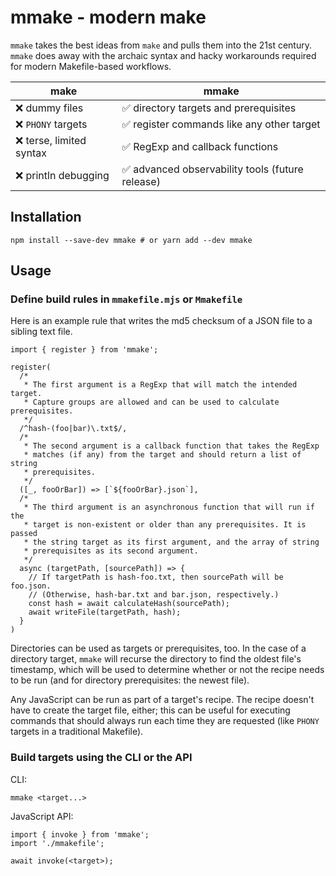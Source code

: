 # mmake - modern make

`mmake` takes the best ideas from `make` and pulls them into the 21st century. `mmake` does away with the archaic syntax and hacky workarounds required for modern Makefile-based workflows.

| make                     | mmake                                            |
| ------------------------ | ------------------------------------------------ |
| ❌ dummy files           | ✅ directory targets and prerequisites           |
| ❌ `PHONY` targets       | ✅ register commands like any other target       |
| ❌ terse, limited syntax | ✅ RegExp and callback functions                 |
| ❌ println debugging     | ✅ advanced observability tools (future release) |

## Installation

    npm install --save-dev mmake # or yarn add --dev mmake

## Usage

### Define build rules in `mmakefile.mjs` or `Mmakefile`

Here is an example rule that writes the md5 checksum of a JSON file to a sibling text file.

    import { register } from 'mmake';

    register(
      /*
       * The first argument is a RegExp that will match the intended target.
       * Capture groups are allowed and can be used to calculate prerequisites.
       */
      /^hash-(foo|bar)\.txt$/,
      /*
       * The second argument is a callback function that takes the RegExp
       * matches (if any) from the target and should return a list of string
       * prerequisites.
       */
      ([_, fooOrBar]) => [`${fooOrBar}.json`],
      /*
       * The third argument is an asynchronous function that will run if the
       * target is non-existent or older than any prerequisites. It is passed
       * the string target as its first argument, and the array of string
       * prerequisites as its second argument.
       */
      async (targetPath, [sourcePath]) => {
        // If targetPath is hash-foo.txt, then sourcePath will be foo.json.
        // (Otherwise, hash-bar.txt and bar.json, respectively.)
        const hash = await calculateHash(sourcePath);
        await writeFile(targetPath, hash);
      }
    )

Directories can be used as targets or prerequisites, too. In the case of a directory target, `mmake` will recurse the directory to find the oldest file's timestamp, which will be used to determine whether or not the recipe needs to be run (and for directory prerequisites: the newest file).

Any JavaScript can be run as part of a target's recipe. The recipe doesn't have to create the target file, either; this can be useful for executing commands that should always run each time they are requested (like `PHONY` targets in a traditional Makefile).

### Build targets using the CLI or the API

CLI:

    mmake <target...>

JavaScript API:

    import { invoke } from 'mmake';
    import './mmakefile';

    await invoke(<target>);
